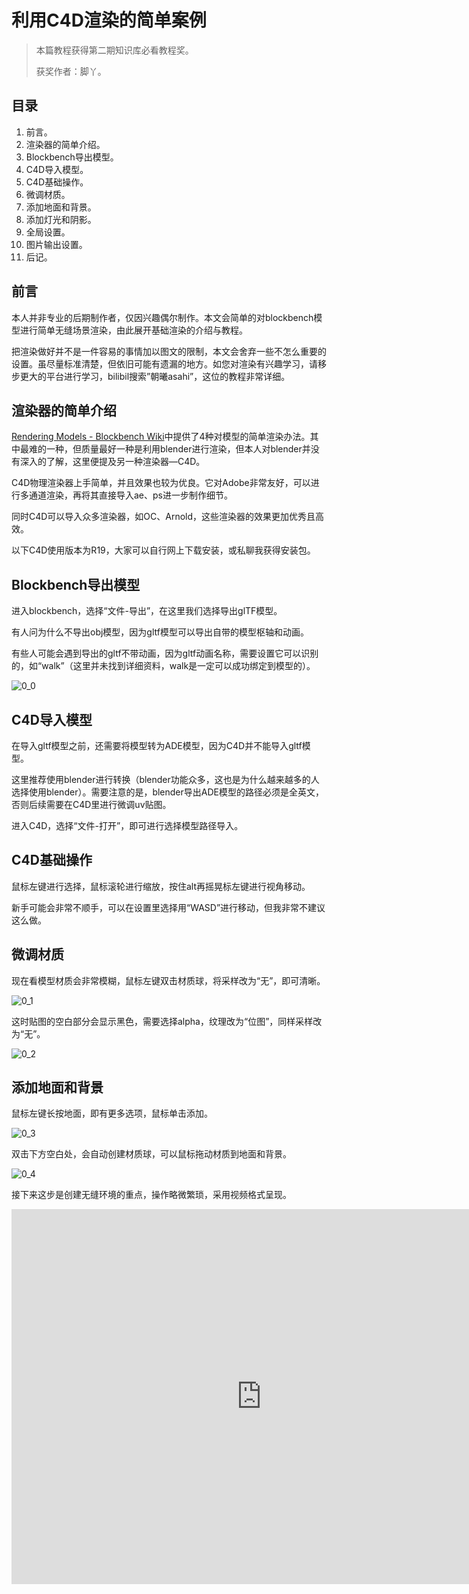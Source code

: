 # 利用C4D渲染的简单案例

> 本篇教程获得第二期知识库必看教程奖。
>
> 获奖作者：脚丫。

## 目录

1. 前言。 
2. 渲染器的简单介绍。 
3. Blockbench导出模型。 
4. C4D导入模型。 
5. C4D基础操作。 
6. 微调材质。 
7. 添加地面和背景。 
8. 添加灯光和阴影。 
9. 全局设置。 
10. 图片输出设置。 
11. 后记。 



## 前言

本人并非专业的后期制作者，仅因兴趣偶尔制作。本文会简单的对blockbench模型进行简单无缝场景渲染，由此展开基础渲染的介绍与教程。 

把渲染做好并不是一件容易的事情加以图文的限制，本文会舍弃一些不怎么重要的设置。虽尽量标准清楚，但依旧可能有遗漏的地方。如您对渲染有兴趣学习，请移步更大的平台进行学习，bilibil搜索”朝曦asahi”，这位的教程非常详细。



## 渲染器的简单介绍

[Rendering Models - Blockbench Wiki](https://www.blockbench.net/wiki/guides/model-rendering/)中提供了4种对模型的简单渲染办法。其中最难的一种，但质量最好一种是利用blender进行渲染，但本人对blender并没有深入的了解，这里便提及另一种渲染器—C4D。 

C4D物理渲染器上手简单，并且效果也较为优良。它对Adobe非常友好，可以进行多通道渲染，再将其直接导入ae、ps进一步制作细节。 

同时C4D可以导入众多渲染器，如OC、Arnold，这些渲染器的效果更加优秀且高效。 

以下C4D使用版本为R19，大家可以自行网上下载安装，或私聊我获得安装包。 



## Blockbench导出模型

进入blockbench，选择“文件-导出”，在这里我们选择导出glTF模型。 

有人问为什么不导出obj模型，因为gltf模型可以导出自带的模型枢轴和动画。 

有些人可能会遇到导出的gltf不带动画，因为gltf动画名称，需要设置它可以识别的，如“walk”（这里并未找到详细资料，walk是一定可以成功绑定到模型的）。 

![0_0](./images/0_0.png)



## C4D导入模型

在导入gltf模型之前，还需要将模型转为ADE模型，因为C4D并不能导入gltf模型。 

这里推荐使用blender进行转换（blender功能众多，这也是为什么越来越多的人选择使用blender）。需要注意的是，blender导出ADE模型的路径必须是全英文，否则后续需要在C4D里进行微调uv贴图。 

进入C4D，选择“文件-打开”，即可进行选择模型路径导入。



## C4D基础操作

鼠标左键进行选择，鼠标滚轮进行缩放，按住alt再摇晃标左键进行视角移动。 

新手可能会非常不顺手，可以在设置里选择用“WASD”进行移动，但我非常不建议这么做。 



## 微调材质

现在看模型材质会非常模糊，鼠标左键双击材质球，将采样改为“无”，即可清晰。 

![0_1](./images/0_1.png)

 

这时贴图的空白部分会显示黑色，需要选择alpha，纹理改为“位图”，同样采样改为“无”。 

![0_2](./images/0_2.png)



## **添加地面和背景** 

鼠标左键长按地面，即有更多选项，鼠标单击添加。

![0_3](./images/0_3.png)



双击下方空白处，会自动创建材质球，可以鼠标拖动材质到地面和背景。 

![0_4](./images/0_4.png)



接下来这步是创建无缝环境的重点，操作略微繁琐，采用视频格式呈现。

<iframe frameborder="0" height="600" width="800" allowfullscreen="allowfullscreen" src="http://cc.163.com/v/core/externplayer/63e39c3a308c57165bcfd49e/"/>



## 添加灯光和阴影

鼠标左键添加灯光并移动至自己想要的位置，在右下角可以编辑灯光具体参数。

![0_5](./images/0_5.png)



![0_6](./images/0_6.png)



## 全局设置

对全局设置，全局光照一定要添加，这个可以很好的模拟灯光的反射。至于其他的设置并没有那么重要，可以根据实际情况调整。 

在这里我们简单添加一个全局光照，操作如下：先打开渲染设置，点击“效果-全局光照”。 

![0_7](./images/0_7.png)



![0_8](./images/0_8.png)



## 图片输出设置

根据中国版icon的规定，icon分辨率应在1000*1000。我们进入渲染设置，将宽度和长度改为1000。 

![0_9](./images/0_9.png)



至此，一个简单的模型渲染设置工作完成了。点击渲染渲染到图片查看器，等待渲染完成，点击保存，即可完成成渲染。

![0_10](./images/0_10.png)



## 后记

渲染确实是比较繁琐的，本文忽略了很多设置，甚至没有添加摄像头，尽量呈现给大家一种简便的方案。实际C4D可以做的细节很多，比如给车灯添加发光效果，车玻璃添加反射。 

如果渲染视频，其实也和图片没有什么区别：先添加摄像机，然后像制作blockbench动画一样拖动关键帧，最后在设置里输出视频。 

C4D也不仅仅能够渲染模型，地图、皮肤一样可以渲染，并且步骤大同小异。下面给大家展示一些简单的渲染图片。 



这个是C4D物理渲染器制作的简单皮肤渲染

![0_11](./images/0_11.png)



这个是C4D-Arnold制作的简单模型渲染，模型来自无名... 

![0_12](./images/0_12.png)



这个是C4D-Arnold制作的建筑渲染

![0_13](./images/0_13.png)



希望这篇帖子可以激起大家对渲染的兴趣，并找到更多的资料学习渲染。 